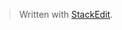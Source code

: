 


> Written with [StackEdit](https://stackedit.io/).
<!--stackedit_data:
eyJoaXN0b3J5IjpbNDA1NTI1ODFdfQ==
-->
